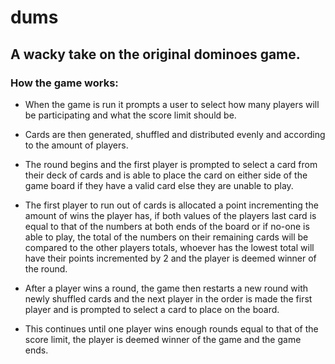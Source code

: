 # dums

## A wacky take on the original dominoes game.


### How the game works:

- When the game is run it prompts a user to select how many players will be participating and what  the score limit should be.

- Cards are then generated, shuffled and distributed evenly and according to the amount of players.

- The round begins and the first player is prompted to select a card from their deck of cards and is able to place the card on either side of the game board if they have a valid card else they are unable to play.

- The first player to run out of cards is allocated a point incrementing the amount of wins the player has, if both values of the players last card is equal to that of the numbers at both ends of the board or if no-one is able to play, the total of the numbers on their remaining cards will be compared to the other players totals, whoever has the lowest total will have their points incremented by 2 and the player is deemed winner of the round.

- After a player wins a round, the game then restarts a new round with newly shuffled cards and the next player in the order is made the first player and is prompted to select a card to place on the board. 

- This continues until one player wins enough rounds equal to that of the score limit, the player is deemed winner of the game and the game ends.